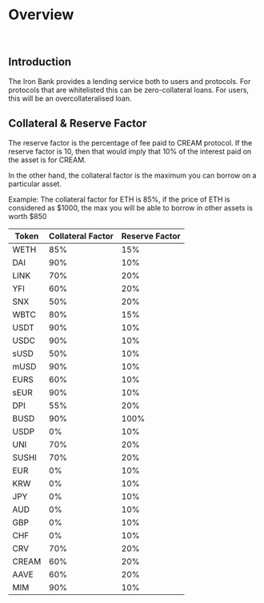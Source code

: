 # Overview

&nbsp;

## Introduction

The Iron Bank provides a lending service both to users and protocols. For protocols that are whitelisted this can be zero-collateral loans. For users, this will be an overcollateralised loan.

## Collateral & Reserve Factor

The reserve factor is the percentage of fee paid to CREAM protocol. If the reserve factor is 10, then that would imply that 10% of the interest paid on the asset is for CREAM.

In the other hand, the collateral factor is the maximum you can borrow on a particular asset.

Example: The collateral factor for ETH is 85%, if the price of ETH is considered as $1000, the max you will be able to borrow in other assets is worth $850

| Token     | Collateral Factor | Reserve Factor |
| --------- | ----------------- | -------------- |
| WETH      | 85%               | 15%            |
| DAI       | 90%               | 10%            |
| LINK      | 70%               | 20%            |
| YFI       | 60%               | 20%            |
| SNX       | 50%               | 20%            |
| WBTC      | 80%               | 15%            |
| USDT      | 90%               | 10%            |
| USDC      | 90%               | 10%            |
| sUSD      | 50%               | 10%            |
| mUSD      | 90%               | 10%            |
| EURS      | 60%               | 10%            |
| sEUR      | 90%               | 10%            |
| DPI       | 55%               | 20%            |
| BUSD      | 90%               | 100%           |
| USDP      | 0%                | 10%            |
| UNI       | 70%               | 20%            |
| SUSHI     | 70%               | 20%            |
| EUR       | 0%                | 10%            |
| KRW       | 0%                | 10%            |
| JPY       | 0%                | 10%            |
| AUD       | 0%                | 10%            |
| GBP       | 0%                | 10%            |
| CHF       | 0%                | 10%            |
| CRV       | 70%               | 20%            |
| CREAM     | 60%               | 20%            |
| AAVE      | 60%               | 20%            |
| MIM       | 90%               | 10%            |
